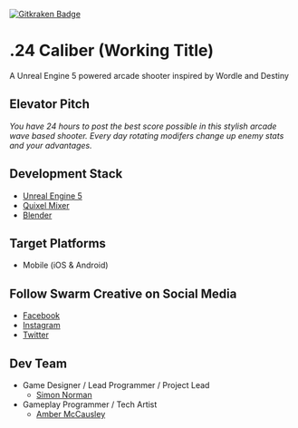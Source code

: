 [![Gitkraken Badge](https://img.shields.io/badge/Repo%20Powered%20By-Gitkraken-teal?style=plastic&logo=gitkraken)](https://www.gitkraken.com/invite/csheW1Ty)

# .24 Caliber (Working Title)

A Unreal Engine 5 powered arcade shooter inspired by Wordle and Destiny

## Elevator Pitch

_You have 24 hours to post the best score possible in this stylish arcade wave based shooter. Every day rotating modifers change up enemy stats and your advantages._

## Development Stack

- [Unreal Engine 5](https://www.unrealengine.com/en-US/blog/unreal-engine-5-is-now-available-in-early-access)
- [Quixel Mixer](https://quixel.com/mixer)
- [Blender](https://www.blender.org/)

## Target Platforms

- Mobile (iOS & Android)

## Follow Swarm Creative on Social Media

- [Facebook](https://www.facebook.com/swarmcreative)
- [Instagram](https://www.instagram.com/swarmcreative/)
- [Twitter](https://twitter.com/SwarmCreative)

## Dev Team

- Game Designer / Lead Programmer / Project Lead
  - [Simon Norman](https://twitter.com/zhymonnorman)
- Gameplay Programmer / Tech Artist
  - [Amber McCausley](https://www.linkedin.com/in/amber-mccausley-07a1b473/)
